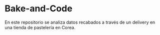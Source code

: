 # Bake-and-Code
En este repositorio se analiza datos recabados a través de un delivery en una tienda de pastelería en Corea.
